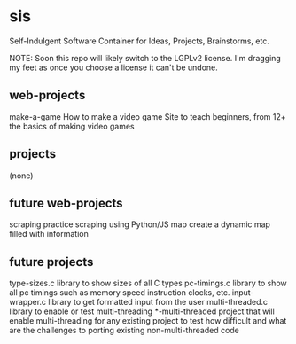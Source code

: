 # sis
Self-Indulgent Software
Container for Ideas, Projects, Brainstorms, etc.

NOTE: Soon this repo will likely switch to the LGPLv2 license. I'm dragging
my feet as once you choose a license it can't be undone.


web-projects
------------
make-a-game         How to make a video game
                    Site to teach beginners, from 12+ the basics of making video games

projects
--------
(none)


future web-projects
-------------------
scraping            practice scraping using Python/JS
map                 create a dynamic map filled with information


future projects
---------------
type-sizes.c        library to show sizes of all C types
pc-timings.c        library to show all pc timings such as memory speed 
                    instruction clocks, etc.
input-wrapper.c     library to get formatted input from the user
multi-threaded.c    library to enable or test multi-threading
*-multi-threaded    project that will enable multi-threading for any existing 
                    project to test how difficult and what are the challenges 
                    to porting existing non-multi-threaded code
